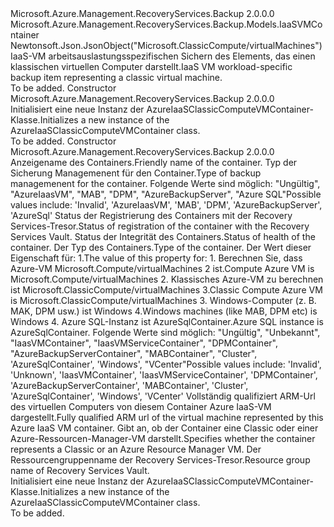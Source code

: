 <Type Name="AzureIaaSClassicComputeVMContainer" FullName="Microsoft.Azure.Management.RecoveryServices.Backup.Models.AzureIaaSClassicComputeVMContainer">
  <TypeSignature Language="C#" Value="public class AzureIaaSClassicComputeVMContainer : Microsoft.Azure.Management.RecoveryServices.Backup.Models.IaaSVMContainer" />
  <TypeSignature Language="ILAsm" Value=".class public auto ansi beforefieldinit AzureIaaSClassicComputeVMContainer extends Microsoft.Azure.Management.RecoveryServices.Backup.Models.IaaSVMContainer" />
  <TypeSignature Language="DocId" Value="T:Microsoft.Azure.Management.RecoveryServices.Backup.Models.AzureIaaSClassicComputeVMContainer" />
  <TypeSignature Language="VB.NET" Value="Public Class AzureIaaSClassicComputeVMContainer&#xA;Inherits IaaSVMContainer" />
  <TypeSignature Language="F#" Value="type AzureIaaSClassicComputeVMContainer = class&#xA;    inherit IaaSVMContainer" />
  <AssemblyInfo>
    <AssemblyName>Microsoft.Azure.Management.RecoveryServices.Backup</AssemblyName>
    <AssemblyVersion>2.0.0.0</AssemblyVersion>
  </AssemblyInfo>
  <Base>
    <BaseTypeName>Microsoft.Azure.Management.RecoveryServices.Backup.Models.IaaSVMContainer</BaseTypeName>
  </Base>
  <Interfaces />
  <Attributes>
    <Attribute>
      <AttributeName>Newtonsoft.Json.JsonObject("Microsoft.ClassicCompute/virtualMachines")</AttributeName>
    </Attribute>
  </Attributes>
  <Docs>
    <summary>
            <span data-ttu-id="68523-101">IaaS-VM arbeitsauslastungsspezifischen Sichern des Elements, das einen klassischen virtuellen Computer darstellt.</span><span class="sxs-lookup"><span data-stu-id="68523-101">IaaS VM workload-specific backup item representing a classic virtual machine.</span></span>
            </summary>
    <remarks>To be added.</remarks>
  </Docs>
  <Members>
    <Member MemberName=".ctor">
      <MemberSignature Language="C#" Value="public AzureIaaSClassicComputeVMContainer ();" />
      <MemberSignature Language="ILAsm" Value=".method public hidebysig specialname rtspecialname instance void .ctor() cil managed" />
      <MemberSignature Language="DocId" Value="M:Microsoft.Azure.Management.RecoveryServices.Backup.Models.AzureIaaSClassicComputeVMContainer.#ctor" />
      <MemberSignature Language="VB.NET" Value="Public Sub New ()" />
      <MemberType>Constructor</MemberType>
      <AssemblyInfo>
        <AssemblyName>Microsoft.Azure.Management.RecoveryServices.Backup</AssemblyName>
        <AssemblyVersion>2.0.0.0</AssemblyVersion>
      </AssemblyInfo>
      <Parameters />
      <Docs>
        <summary>
            <span data-ttu-id="68523-102">Initialisiert eine neue Instanz der AzureIaaSClassicComputeVMContainer-Klasse.</span><span class="sxs-lookup"><span data-stu-id="68523-102">Initializes a new instance of the AzureIaaSClassicComputeVMContainer class.</span></span>
            </summary>
        <remarks>To be added.</remarks>
      </Docs>
    </Member>
    <Member MemberName=".ctor">
      <MemberSignature Language="C#" Value="public AzureIaaSClassicComputeVMContainer (string friendlyName = null, string backupManagementType = null, string registrationStatus = null, string healthStatus = null, string containerType = null, string virtualMachineId = null, string virtualMachineVersion = null, string resourceGroup = null);" />
      <MemberSignature Language="ILAsm" Value=".method public hidebysig specialname rtspecialname instance void .ctor(string friendlyName, string backupManagementType, string registrationStatus, string healthStatus, string containerType, string virtualMachineId, string virtualMachineVersion, string resourceGroup) cil managed" />
      <MemberSignature Language="DocId" Value="M:Microsoft.Azure.Management.RecoveryServices.Backup.Models.AzureIaaSClassicComputeVMContainer.#ctor(System.String,System.String,System.String,System.String,System.String,System.String,System.String,System.String)" />
      <MemberSignature Language="VB.NET" Value="Public Sub New (Optional friendlyName As String = null, Optional backupManagementType As String = null, Optional registrationStatus As String = null, Optional healthStatus As String = null, Optional containerType As String = null, Optional virtualMachineId As String = null, Optional virtualMachineVersion As String = null, Optional resourceGroup As String = null)" />
      <MemberSignature Language="F#" Value="new Microsoft.Azure.Management.RecoveryServices.Backup.Models.AzureIaaSClassicComputeVMContainer : string * string * string * string * string * string * string * string -&gt; Microsoft.Azure.Management.RecoveryServices.Backup.Models.AzureIaaSClassicComputeVMContainer" Usage="new Microsoft.Azure.Management.RecoveryServices.Backup.Models.AzureIaaSClassicComputeVMContainer (friendlyName, backupManagementType, registrationStatus, healthStatus, containerType, virtualMachineId, virtualMachineVersion, resourceGroup)" />
      <MemberType>Constructor</MemberType>
      <AssemblyInfo>
        <AssemblyName>Microsoft.Azure.Management.RecoveryServices.Backup</AssemblyName>
        <AssemblyVersion>2.0.0.0</AssemblyVersion>
      </AssemblyInfo>
      <Parameters>
        <Parameter Name="friendlyName" Type="System.String" />
        <Parameter Name="backupManagementType" Type="System.String" />
        <Parameter Name="registrationStatus" Type="System.String" />
        <Parameter Name="healthStatus" Type="System.String" />
        <Parameter Name="containerType" Type="System.String" />
        <Parameter Name="virtualMachineId" Type="System.String" />
        <Parameter Name="virtualMachineVersion" Type="System.String" />
        <Parameter Name="resourceGroup" Type="System.String" />
      </Parameters>
      <Docs>
        <param name="friendlyName"><span data-ttu-id="68523-103">Anzeigename des Containers.</span><span class="sxs-lookup"><span data-stu-id="68523-103">Friendly name of the container.</span></span></param>
        <param name="backupManagementType"><span data-ttu-id="68523-104">Typ der Sicherung Managemenent für den Container.</span><span class="sxs-lookup"><span data-stu-id="68523-104">Type of backup managemenent for the container.</span></span> <span data-ttu-id="68523-105">Folgende Werte sind möglich: "Ungültig", "AzureIaasVM", "MAB", "DPM", "AzureBackupServer", "Azure SQL"</span><span class="sxs-lookup"><span data-stu-id="68523-105">Possible values include: 'Invalid', 'AzureIaasVM', 'MAB', 'DPM', 'AzureBackupServer', 'AzureSql'</span></span></param>
        <param name="registrationStatus"><span data-ttu-id="68523-106">Status der Registrierung des Containers mit der Recovery Services-Tresor.</span><span class="sxs-lookup"><span data-stu-id="68523-106">Status of registration of the container with the Recovery Services Vault.</span></span></param>
        <param name="healthStatus"><span data-ttu-id="68523-107">Status der Integrität des Containers.</span><span class="sxs-lookup"><span data-stu-id="68523-107">Status of health of the container.</span></span></param>
        <param name="containerType"><span data-ttu-id="68523-108">Der Typ des Containers.</span><span class="sxs-lookup"><span data-stu-id="68523-108">Type of the container.</span></span> <span data-ttu-id="68523-109">Der Wert dieser Eigenschaft für: 1.</span><span class="sxs-lookup"><span data-stu-id="68523-109">The value of this property for: 1.</span></span> <span data-ttu-id="68523-110">Berechnen Sie, dass Azure-VM Microsoft.Compute/virtualMachines 2 ist.</span><span class="sxs-lookup"><span data-stu-id="68523-110">Compute Azure VM is Microsoft.Compute/virtualMachines 2.</span></span> <span data-ttu-id="68523-111">Klassisches Azure-VM zu berechnen ist Microsoft.ClassicCompute/virtualMachines 3.</span><span class="sxs-lookup"><span data-stu-id="68523-111">Classic Compute Azure VM is Microsoft.ClassicCompute/virtualMachines 3.</span></span> <span data-ttu-id="68523-112">Windows-Computer (z. B. MAK, DPM usw.) ist Windows 4.</span><span class="sxs-lookup"><span data-stu-id="68523-112">Windows machines (like MAB, DPM etc) is Windows 4.</span></span> <span data-ttu-id="68523-113">Azure SQL-Instanz ist AzureSqlContainer.</span><span class="sxs-lookup"><span data-stu-id="68523-113">Azure SQL instance is AzureSqlContainer.</span></span> <span data-ttu-id="68523-114">Folgende Werte sind möglich: "Ungültig", "Unbekannt", "IaasVMContainer", "IaasVMServiceContainer", "DPMContainer", "AzureBackupServerContainer", "MABContainer", "Cluster", 'AzureSqlContainer', 'Windows', "VCenter"</span><span class="sxs-lookup"><span data-stu-id="68523-114">Possible values include: 'Invalid', 'Unknown', 'IaasVMContainer', 'IaasVMServiceContainer', 'DPMContainer', 'AzureBackupServerContainer', 'MABContainer', 'Cluster', 'AzureSqlContainer', 'Windows', 'VCenter'</span></span></param>
        <param name="virtualMachineId"><span data-ttu-id="68523-115">Vollständig qualifiziert ARM-Url des virtuellen Computers von diesem Container Azure IaaS-VM dargestellt.</span><span class="sxs-lookup"><span data-stu-id="68523-115">Fully qualified ARM url of the virtual machine represented by this Azure IaaS VM container.</span></span></param>
        <param name="virtualMachineVersion"><span data-ttu-id="68523-116">Gibt an, ob der Container eine Classic oder einer Azure-Ressourcen-Manager-VM darstellt.</span><span class="sxs-lookup"><span data-stu-id="68523-116">Specifies whether the container represents a Classic or an Azure Resource Manager VM.</span></span></param>
        <param name="resourceGroup"><span data-ttu-id="68523-117">Der Ressourcengruppenname der Recovery Services-Tresor.</span><span class="sxs-lookup"><span data-stu-id="68523-117">Resource group name of Recovery Services Vault.</span></span></param>
        <summary>
            <span data-ttu-id="68523-118">Initialisiert eine neue Instanz der AzureIaaSClassicComputeVMContainer-Klasse.</span><span class="sxs-lookup"><span data-stu-id="68523-118">Initializes a new instance of the AzureIaaSClassicComputeVMContainer class.</span></span>
            </summary>
        <remarks>To be added.</remarks>
      </Docs>
    </Member>
  </Members>
</Type>
